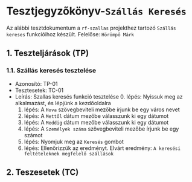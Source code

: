 # Tesztjegyzőkönyv-`Szállás Keresés`

Az alábbi tesztdokumentum a `rf-szallas` projekthez tartozó `Szállás kereses` funkcióihoz készült. Felelőse: `Hörömpő Márk`

## 1. Teszteljárások (TP)

### 1.1. Szállás keresés tesztelése
- Azonosító: TP-01
- Tesztesetek: TC-01
- Leírás: Szallas keresés funkció tesztelése
    0. lépés: Nyissuk meg az alkalmazást, és lépjünk a kezdőoldalra
    1. lépés: A `Hova` szövegbeviteli mezőbe írjunk be egy város nevet
    2. lépés: A `Mettől` dátum mezőbe válasszunk ki egy dátumot
    3. lépés: A `Meddig` dátum mezőbe válasszunk ki egy dátumot
    4. lépés: A `Személyek száma` szövegbeviteli mezőbe írjunk be egy számot
    5. lépés: Nyomjuk meg az `Keresés` gombot
    6. lépés: Ellenőrizzük az eredményt. Elvárt eredmény: `A keresési feltételeknek megfelelő szállások`
## 2. Teszesetek (TC)